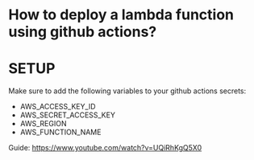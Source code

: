 # How to deploy a lambda function using github actions?

# SETUP
Make sure to add the following variables to your github actions secrets:
- AWS_ACCESS_KEY_ID
- AWS_SECRET_ACCESS_KEY
- AWS_REGION
- AWS_FUNCTION_NAME

Guide: https://www.youtube.com/watch?v=UQiRhKgQ5X0
